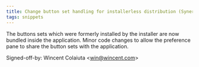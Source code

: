 ```yaml
---
title: Change button set handling for installerless distribution (Synergy, 801a8fd)
tags: snippets
---
```


The buttons sets which were formerly installed by the installer are now bundled inside the application. Minor code changes to allow the preference pane to share the button sets with the application.

Signed-off-by: Wincent Colaiuta &lt;win@wincent.com&gt;
